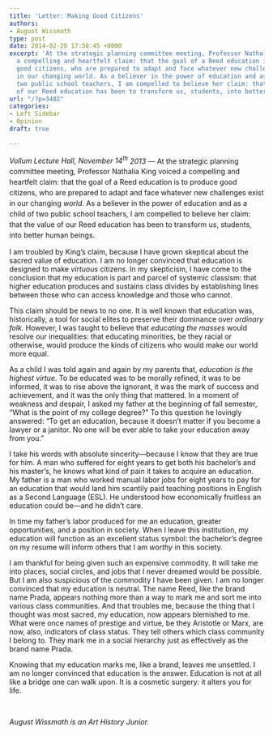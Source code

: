 ```yaml
---
title: 'Letter: Making Good Citizens'
authors:
- August Wissmath
type: post
date: 2014-02-28 17:58:45 +0000
excerpt: 'At the strategic planning committee meeting, Professor Nathalia King voiced
  a compelling and heartfelt claim: that the goal of a Reed education is to produce
  good citizens, who are prepared to adapt and face whatever new challenges exist
  in our changing world. As a believer in the power of education and as a child of
  two public school teachers, I am compelled to believe her claim: that the value
  of our Reed education has been to transform us, students, into better human beings.'
url: "/?p=3402"
categories:
- Left Sidebar
- Opinion
draft: true

---
```

_<span style="line-height: 1.5em;">Vollum Lecture Hall, November 14</span><sup style="line-height: 1.5em;">th</sup>_<span style="line-height: 1.5em;"><em> 2013 — </em></span><span style="line-height: 1.5em;">At the strategic planning committee meeting, Professor Nathalia King voiced a compelling and heartfelt claim: that the goal of a Reed education is to produce good citizens, who are prepared to adapt and face whatever new challenges exist in our changing </span><i style="line-height: 1.5em;">world</i><span style="line-height: 1.5em;">. As a believer in the power of education and as a child of two public school teachers, I am compelled to believe her claim: that the value of our Reed education has been to transform us, students, into better human beings.</span>

I am troubled by King’s claim, because I have grown skeptical about the sacred value of education. I am no longer convinced that education is designed to make _virtuous_ citizens. In my skepticism, I have come to the conclusion that my education is part and parcel of systemic classism: that higher education produces and sustains class divides by establishing lines between those who can access knowledge and those who cannot.

This claim should be news to no one. It is well known that education was, historically, a tool for social elites to preserve their dominance over _ordinary folk._ However, I was taught to believe that _educating the masses_ would resolve our inequalities: that educating minorities, be they racial or otherwise, would produce the kinds of citizens who would make our world more equal.

As a child I was told again and again by my parents that, _education is the highest virtue_. To be educated was to be morally refined, it was to be informed, it was to rise above the ignorant, it was the mark of success and achievement, and it was the only thing that mattered. In a moment of weakness and despair, I asked my father at the beginning of fall semester, “What is the point of my college degree?” To this question he lovingly answered: “To get an education, because it doesn’t matter if you become a lawyer or a janitor. No one will be ever able to take your education away from you.”

I take his words with absolute sincerity—because I know that they are true for him. A man who suffered for eight years to get both his bachelor&#8217;s and his master&#8217;s, he knows what kind of pain it takes to acquire an education. My father is a man who worked manual labor jobs for eight years to pay for an education that would land him scantily paid teaching positions in English as a Second Language (ESL). He understood how economically fruitless an education could be—and he didn’t care.

In time my father’s labor produced for me an education, greater opportunities, and a position in society. When I leave this institution, my education will function as an excellent status symbol: the bachelor’s degree on my resume will inform others that I am _worthy_ in this society.

I am thankful for being given such an expensive commodity. It will take me into places, social circles, and jobs that I never dreamed would be possible. But I am also suspicious of the commodity I have been given. I am no longer convinced that my education is neutral. The name Reed, like the brand name Prada, appears nothing more than a way to mark me and sort me into various class communities. And that troubles me, because the thing that I thought was most sacred, my education, now appears blemished to me. What were once names of prestige and virtue, be they Aristotle or Marx, are now, also, indicators of class status. They tell others which class community I belong to. They mark me in a social hierarchy just as effectively as the brand name Prada.

Knowing that my education marks me, like a brand, leaves me unsettled. I am no longer convinced that education is the answer. Education is not at all like a bridge one can walk upon. It is a cosmetic surgery: it alters you for life.

&nbsp;

_August Wissmath is an Art History Junior._